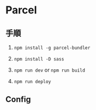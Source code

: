 # Parcel

## 手順

1. `npm install -g parcel-bundler`

2. `npm install -D sass`

3. `npm run dev` or `npm run build`

4. `npm run deploy`

## Config


